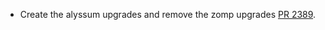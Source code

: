 * Create the alyssum upgrades and remove the zomp upgrades [PR 2389](https://github.com/provenance-io/provenance/pull/2389).
